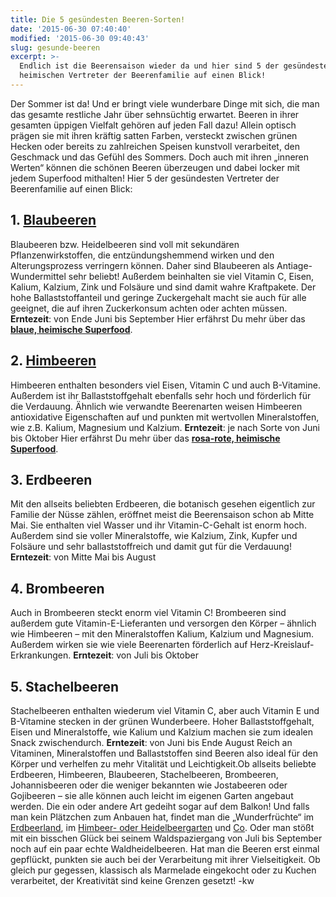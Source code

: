 ```yaml
---
title: Die 5 gesündesten Beeren-Sorten!
date: '2015-06-30 07:40:40'
modified: '2015-06-30 09:40:43'
slug: gesunde-beeren
excerpt: >-
  Endlich ist die Beerensaison wieder da und hier sind 5 der gesündesten,
  heimischen Vertreter der Beerenfamilie auf einen Blick!
---
```


Der Sommer ist da! Und er bringt viele wunderbare Dinge mit sich, die man das gesamte restliche Jahr über sehnsüchtig erwartet. Beeren in ihrer gesamten üppigen Vielfalt gehören auf jeden Fall dazu! Allein optisch prägen sie mit ihren kräftig satten Farben, versteckt zwischen grünen Hecken oder bereits zu zahlreichen Speisen kunstvoll verarbeitet, den Geschmack und das Gefühl des Sommers. Doch auch mit ihren „inneren Werten“ können die schönen Beeren überzeugen und dabei locker mit jedem Superfood mithalten! Hier 5 der gesündesten Vertreter der Beerenfamilie auf einen Blick:

## 1\. [Blaubeeren](https://www.veganblatt.com/heimische-superfoods-blaubeeren)

Blaubeeren bzw. Heidelbeeren sind voll mit sekundären Pflanzenwirkstoffen, die entzündungshemmend wirken und den Alterungsprozess verringern können. Daher sind Blaubeeren als Antiage-Wundermittel sehr beliebt! Außerdem beinhalten sie viel Vitamin C, Eisen, Kalium, Kalzium, Zink und Folsäure und sind damit wahre Kraftpakete. Der hohe Ballaststoffanteil und geringe Zuckergehalt macht sie auch für alle geeignet, die auf ihren Zuckerkonsum achten oder achten müssen. **Erntezeit**: von Ende Juni bis September Hier erfährst Du mehr über das **[blaue, heimische Superfood](https://www.veganblatt.com/heimische-superfoods-blaubeeren)**.

## 2\. [Himbeeren](https://www.veganblatt.com/heimische-superfoods-himbeere)

Himbeeren enthalten besonders viel Eisen, Vitamin C und auch B-Vitamine. Außerdem ist ihr Ballaststoffgehalt ebenfalls sehr hoch und förderlich für die Verdauung. Ähnlich wie verwandte Beerenarten weisen Himbeeren antioxidative Eigenschaften auf und punkten mit wertvollen Mineralstoffen, wie z.B. Kalium, Magnesium und Kalzium. **Erntezeit**: je nach Sorte von Juni bis Oktober Hier erfährst Du mehr über das **[rosa-rote, heimische Superfood](https://www.veganblatt.com/heimische-superfoods-himbeere)**.

## 3\. Erdbeeren

Mit den allseits beliebten Erdbeeren, die botanisch gesehen eigentlich zur Familie der Nüsse zählen, eröffnet meist die Beerensaison schon ab Mitte Mai. Sie enthalten viel Wasser und ihr Vitamin-C-Gehalt ist enorm hoch. Außerdem sind sie voller Mineralstoffe, wie Kalzium, Zink, Kupfer und Folsäure und sehr ballaststoffreich und damit gut für die Verdauung! **Erntezeit**: von Mitte Mai bis August

## 4\. Brombeeren

Auch in Brombeeren steckt enorm viel Vitamin C! Brombeeren sind außerdem gute Vitamin-E-Lieferanten und versorgen den Körper – ähnlich wie Himbeeren – mit den Mineralstoffen Kalium, Kalzium und Magnesium. Außerdem wirken sie wie viele Beerenarten förderlich auf Herz-Kreislauf-Erkrankungen. **Erntezeit**: von Juli bis Oktober

## 5\. Stachelbeeren

Stachelbeeren enthalten wiederum viel Vitamin C, aber auch Vitamin E und B-Vitamine stecken in der grünen Wunderbeere. Hoher Ballaststoffgehalt, Eisen und Mineralstoffe, wie Kalium und Kalzium machen sie zum idealen Snack zwischendurch. **Erntezeit**: von Juni bis Ende August Reich an Vitaminen, Mineralstoffen und Ballaststoffen sind Beeren also ideal für den Körper und verhelfen zu mehr Vitalität und Leichtigkeit.Ob allseits beliebte Erdbeeren, Himbeeren, Blaubeeren, Stachelbeeren, Brombeeren, Johannisbeeren oder die weniger bekannten wie Jostabeeren oder Gojibeeren – sie alle können auch leicht im eigenen Garten angebaut werden. Die ein oder andere Art gedeiht sogar auf dem Balkon! Und falls man kein Plätzchen zum Anbauen hat, findet man die „Wunderfrüchte“ im [Erdbeerland](http://www.erdbeerland.at/), im [Himbeer- oder Heidelbeergarten](http://www.prosingers-beerengarten.at/) und [Co](http://www.biobeerengarten.at/). Oder man stößt mit ein bisschen Glück bei seinem Waldspaziergang von Juli bis September noch auf ein paar echte Waldheidelbeeren. Hat man die Beeren erst einmal gepflückt, punkten sie auch bei der Verarbeitung mit ihrer Vielseitigkeit. Ob gleich pur gegessen, klassisch als Marmelade eingekocht oder zu Kuchen verarbeitet, der Kreativität sind keine Grenzen gesetzt! [<!-- Image removed (no copyright): Beeren-640x400.jpg -->](https://www.veganblatt.com/i/Beeren.jpg) -kw
